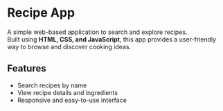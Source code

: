 # Recipe App

A simple web-based application to search and explore recipes.  
Built using **HTML, CSS, and JavaScript**, this app provides a user-friendly way to browse and discover cooking ideas.

## Features
- Search recipes by name
- View recipe details and ingredients
- Responsive and easy-to-use interface

